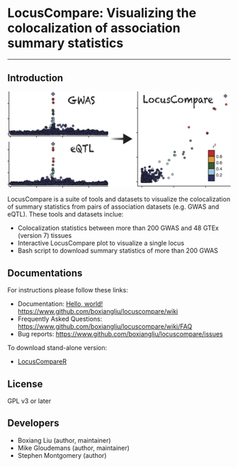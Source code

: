 # LocusCompare: Visualizing the colocalization of association summary statistics 

---
## Introduction
<img src="logo.png" width="600"/>

LocusCompare is a suite of tools and datasets to visualize the colocalization of summary statistics from pairs of association datasets (e.g. GWAS and eQTL). These tools and datasets inclue: 

- Colocalization statistics between more than 200 GWAS and 48 GTEx (version 7) tissues
- Interactive LocusCompare plot to visualize a single locus
- Bash script to download summary statistics of more than 200 GWAS

## Documentations
For instructions please follow these links: 

- Documentation:
<a href="http://www.google.com/" target="_blank">Hello, world!</a>
<https://www.github.com/boxiangliu/locuscompare/wiki>
- Frequently Asked Questions: <https://www.github.com/boxiangliu/locuscompare/wiki/FAQ>
- Bug reports: <https://www.github.com/boxiangliu/locuscompare/issues>

To download stand-alone version:

- [LocusCompareR](https://www.github.com/boxiangliu/locuscomparer)


## License
GPL v3 or later

## Developers
- Boxiang Liu (author, maintainer)
- Mike Gloudemans (author, maintainer)
- Stephen Montgomery (author)
